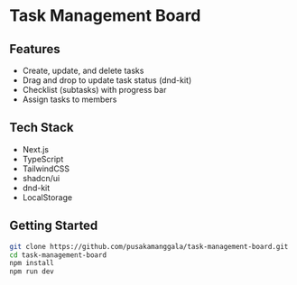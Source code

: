 # Task Management Board

## Features
- Create, update, and delete tasks  
- Drag and drop to update task status (dnd-kit)  
- Checklist (subtasks) with progress bar  
- Assign tasks to members  

## Tech Stack
- Next.js  
- TypeScript  
- TailwindCSS  
- shadcn/ui  
- dnd-kit  
- LocalStorage  

## Getting Started
```bash
git clone https://github.com/pusakamanggala/task-management-board.git
cd task-management-board
npm install
npm run dev
